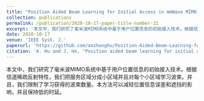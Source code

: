 ```yaml
---
title: "Position Aided Beam Learning for Initial Access in mmWave MIMO Cellular Networks"
collection: publications
permalink: /publication/2020-10-17-paper-title-number-21
excerpt: '本文中，我们研究了毫米波MIMO系统中基于用户位置信息的初始接入技术。根据信道稀疏反射特性，我们把服务区域分成小区域并且对每个小区域学习波束。并且，我们限制了学习获得的波束数量。本方法可以减轻位置信息误差和遮挡的影响，并且保持低的时延。'
date: 2020-10-17
venue: 'IEEE Syst. J.'
paperurl: 'https://github.com/anzhonghu/Position-Aided-Beam-Learning-for-Initial-Access'
citation: 'A. Hu and J. He, "Position aided beam learning for initial access in mmWave MIMO cellular networks," IEEE Syst. J., vol. 16, no. 1, pp. 1103-1113, Mar. 2022.'
---
```

本文中，我们研究了毫米波MIMO系统中基于用户位置信息的初始接入技术。根据信道稀疏反射特性，我们把服务区域分成小区域并且对每个小区域学习波束。并且，我们限制了学习获得的波束数量。本方法可以减轻位置信息误差和遮挡的影响，并且保持低的时延。
